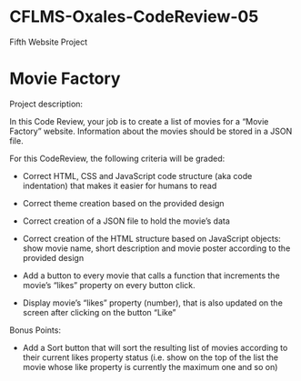 # CFLMS-Oxales-CodeReview-05

Fifth Website Project
# Movie Factory

Project description:

In this Code Review, your job is to create a list of movies for a “Movie Factory” website. Information about the movies should be stored in a JSON file.

For this CodeReview, the following criteria will be graded:

- Correct HTML, CSS and JavaScript code structure (aka code indentation) that makes it easier for humans to read  

- Correct theme creation based on the provided design

- Correct creation of a JSON file to hold the movie’s data

- Correct creation of the HTML structure based on JavaScript objects: show movie name, short description and movie poster according to the provided design

- Add a button to every movie that calls a function that increments the movie’s “likes” property on every button click.

- Display movie’s “likes” property (number), that is also updated on the screen after clicking on the button “Like”

Bonus Points:
- Add a Sort button that will sort the resulting list of movies according to their current likes property status 
  (i.e. show on the top of the list the movie whose like property is currently the maximum one and so on)


